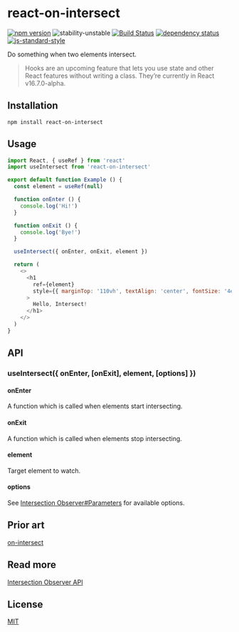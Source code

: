 # react-on-intersect 

[![npm version](https://img.shields.io/npm/v/react-on-intersect.svg)](https://www.npmjs.com/package/react-on-intersect) ![stability-unstable](https://img.shields.io/badge/stability-unstable-yellow.svg) [![Build Status](https://travis-ci.com/neosiae/react-intersect-hook.svg?branch=master)](https://travis-ci.com/neosiae/react-intersect-hook) [![dependency status](https://depsjs.xyz/status/github/neosiae/react-intersect-hook/status.svg)](https://depsjs.xyz/github/neosiae/react-intersect-hook) [![js-standard-style](https://img.shields.io/badge/code%20style-standard-brightgreen.svg)](http://standardjs.com) 

Do something when two elements intersect. 

> Hooks are an upcoming feature that lets you use state and other React features without writing a class. They’re currently in React v16.7.0-alpha.

## Installation
`npm install react-on-intersect`

## Usage

```javascript
import React, { useRef } from 'react'
import useIntersect from 'react-on-intersect'

export default function Example () {
  const element = useRef(null)

  function onEnter () {
    console.log('Hi!')
  }

  function onExit () {
    console.log('Bye!')
  }

  useIntersect({ onEnter, onExit, element })

  return (
    <>
      <h1
        ref={element}
        style={{ marginTop: '110vh', textAlign: 'center', fontSize: '4em' }}
      >
        Hello, Intersect!
      </h1>
    </>
  )
}
```

## API

### useIntersect({ onEnter, [onExit], element, [options] })

#### onEnter
A function which is called when elements start intersecting. 

#### onExit
A function which is called when elements stop intersecting.

#### element
Target element to watch.

#### options
See [Intersection Observer#Parameters](https://developer.mozilla.org/en-US/docs/Web/API/IntersectionObserver/IntersectionObserver#Parameters) for available options.

## Prior art
[on-intersect](https://github.com/yoshuawuyts/on-intersect)

## Read more 
[Intersection Observer API](https://developer.mozilla.org/en-US/docs/Web/API/Intersection_Observer_API)

## License
[MIT](https://opensource.org/licenses/MIT)
